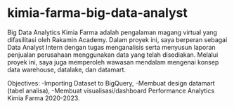 # kimia-farma-big-data-analyst
Big Data Analytics Kimia Farma adalah pengalaman magang virtual yang difasilitasi oleh Rakamin Academy. Dalam proyek ini, saya berperan sebagai Data Analyst Intern dengan tugas menganalisis serta menyusun laporan penjualan perusahaan menggunakan data yang telah disediakan. Melalui proyek ini, saya juga memperoleh wawasan mendalam mengenai konsep data warehouse, datalake, dan datamart.

Objectives:
-Importing Dataset to BigQuery,
-Membuat design datamart (tabel analisa),
-Membuat visualisasi/dashboard Performance Analytics Kimia Farma 2020-2023.
